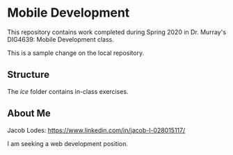 # Mobile Development
This repository contains work completed during Spring 2020 in Dr. Murray's DIG4639: Mobile Development class.

This is a sample change on the local repository.

## Structure
The *ice* folder contains in-class exercises. 

## About Me
Jacob Lodes: https://www.linkedin.com/in/jacob-l-028015117/

I am seeking a web development position.